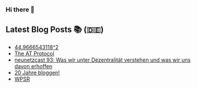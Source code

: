 ### Hi there 👋

## Latest Blog Posts 📚 (🇩🇪)
<!-- BLOG-POST-LIST:START -->
- [44.9666543118^2](https://notiz.blog/2023/01/31/2022/)
- [The AT Protocol](https://notiz.blog/2022/11/14/the-at-protocol/)
- [neunetzcast 93: Was wir unter Dezentralität verstehen und was wir uns davon erhoffen](https://openwebpodcast.de/1881/neunetzcast-93/)
- [20 Jahre bloggen!](https://notiz.blog/2022/05/29/20-jahre-bloggen/)
- [WPSR](https://notiz.blog/2022/05/15/wpsr/)
<!-- BLOG-POST-LIST:END -->
